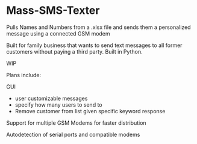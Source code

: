 # Mass-SMS-Texter
Pulls Names and Numbers from a .xlsx file and sends them a personalized message using a connected GSM modem

Built for family business that wants to send text messages to all former customers without paying a third party. 
Built in Python.

WIP

Plans include:

GUI 
  - user customizable messages
  - specify how many users to send to 
  - Remove customer from list given specific keyword response

Support for multiple GSM Modems for faster distribution

Autodetection of serial ports and compatible modems
